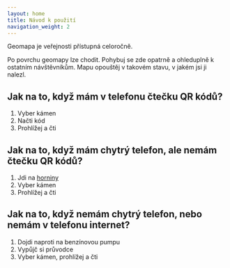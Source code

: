 ```yaml
---
layout: home
title: Návod k použití
navigation_weight: 2
---
```


Geomapa je veřejnosti přístupná celoročně.

Po povrchu geomapy lze chodit. Pohybuj se zde opatrně a ohleduplně k ostatním návštěvníkům. Mapu opouštěj v takovém stavu, v jakém jsi ji nalezl.

## Jak na to, když mám v telefonu čtečku QR kódů?

1. Vyber kámen
2. Načti kód
3. Prohlížej a čti

## Jak na to, když mám chytrý telefon, ale nemám čtečku QR kódů?

1. Jdi na [horniny](/horniny) 
2. Vyber kámen
3. Prohlížej a čti

## Jak na to, když nemám chytrý telefon, nebo nemám v telefonu internet?

1. Dojdi naproti na benzínovou pumpu
2. Vypůjč si průvodce
3. Vyber kámen, prohlížej a čti
